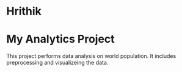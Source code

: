 # Hrithik

# My Analytics Project

This project performs data analysis on world population. It includes  preprocessing  and visualizeing  the data.
